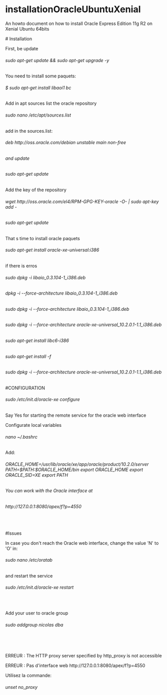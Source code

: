 # installationOracleUbuntuXenial
<p>An howto document on how to install Oracle Express Edition 11g R2 on Xenial Ubuntu 64bits</p>
# Installation
<p>First, be update</p>
<h6>sudo apt-get update && sudo apt-get upgrade -y</h6>
<p>You need to install some paquets:</p>
<h6>$ sudo apt-get install libaoi1 bc </h6>
<p>Add in apt sources list the oracle repository</p>
<h6>sudo nano /etc/apt/sources.list</h6>
<p>add in the sources.list:</p>
<h6>deb http://oss.oracle.com/debian unstable main non-free<h6>
<p>and update</p>
<h6>sudo apt-get update</h6>
<p>Add the key of the repository</p>
<h6>wget http://oss.oracle.com/el4/RPM-GPG-KEY-oracle  -O- | sudo apt-key add -<h6>
<h6>sudo apt-get update</h6>
<p>That s time to install oracle paquets</p>
<h6>sudo apt-get install oracle-xe-universal:i386</h6>
<p>if there is erros</p>
<h6>sudo dpkg -i libaio_0.3.104-1_i386.deb</h6>
<h6>dpkg -i --force-architecture libaio_0.3.104-1_i386.deb</h6>
<h6>sudo dpkg -i --force-architecture libaio_0.3.104-1_i386.deb</h6>
<h6>sudo dpkg -i --force-architecture oracle-xe-universal_10.2.0.1-1.1_i386.deb</h6>
<h6>sudo apt-get install libc6-i386</h6>
<h6>sudo apt-get install -f</h6>
<h6>sudo dpkg -i --force-architecture oracle-xe-universal_10.2.0.1-1.1_i386.deb</h6>
#CONFIGURATION
<h6>sudo /etc/init.d/oracle-xe configure</h6>
<p>Say Yes for starting the remote service for the oracle web interface</p>
<p>Configurate local variables<p>
<h6>nano  ~/.bashrc</h6>
<p>Add:</p>
<h6>ORACLE_HOME=/usr/lib/oracle/xe/app/oracle/product/10.2.0/server
PATH=$PATH:$ORACLE_HOME/bin
export ORACLE_HOME
export ORACLE_SID=XE
export PATH<h6>
<p>You can work with the Oracle interface at</p>
<h6>http://127.0.0.1:8080/apex/f?p=4550</h6>
<br/>
<br/>
#Issues
<p>In case you don't reach the Oracle web interface, change the value 'N' to 'O' in:</p>
<h6>sudo nano /etc/oratab</h6>
<p>and restart the service</p>
<h6>sudo /etc/init.d/oracle-xe restart</h6>
<br/>
<p>Add your user to oracle group</p>
<h6>sudo addgroup nicolas dba</h6>
<br/>
<br/>
<p color=red>ERREUR : The HTTP proxy server specified by http_proxy is not accessible</p>
<p color=red>ERREUR : Pas d'interface web http://127.0.0.1:8080/apex/f?p=4550</p>
<p>Utilisez la commande: </p>
<h6>unset no_proxy</h6>
